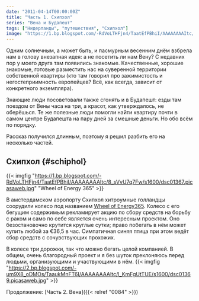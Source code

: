 ```yaml
---
date: "2011-04-14T00:00:00Z"
title: "Часть 1. Схипхол"
series: "Вена и Будапешт"
tags: ["Нидерланды", "путешествия", "Схипхол"]
image: "https://1.bp.blogspot.com/-RdVoLTHFjn4/TaatEfPBhiI/AAAAAAAAItc/8_sVvU7q7Fw/s1600/dsc01367.picasaweb.jpg"
---
```


Одним солнечным, а может быть, и пасмурным весенним днём взбрела нам в голову внезапная идея: а не посетить ли нам Вену? С недавних пор у моего друга там появились знакомые. Качественные, хорошие знакомые, готовые разместить нас на суверенной территории собственной квартиры (кто там говорил про зажимистость и негостеприимность европейцев? Всё, как всегда, зависит от конкретного экземпляра).

<!--more-->

Знающие люди посоветовали также сгонять и в Будапешт: езды там поездом от Вены часа на три, а красот, как утверждалось, не оберёшься. Те же полезные люди помогли найти квартиру почти в самом центре Будапешта на пару дней за смешные деньги. Но обо всём по порядку.

Рассказ получился длинным, поэтому я решил разбить его на несколько частей.

## Схипхол {#schiphol}

{{< imgfig "https://1.bp.blogspot.com/-RdVoLTHFjn4/TaatEfPBhiI/AAAAAAAAItc/8_sVvU7q7Fw/s1600/dsc01367.picasaweb.jpg" "Wheel of Energy 365" >}}

В амстердамском аэропорту Схипхол хитроумные голландцы соорудили колесо под названием [Wheel of Energy365](http://www.wheelofenergy.org/). Колесо с его бегущим содержимым рекламирует акцию по сбору средств на борьбу с раком и само по себе является очень интересным проектом. Оно безостановочно крутится круглые сутки; право побегать в нём может купить любой за €36,5 в час. Симпатичная синяя птица при этом ведёт сбор средств с сочувствующих прохожих.

В колесе три дорожки, так что можно бегать целой компанией. В общем, очень благородный проект и я без шуток преклоняюсь перед людьми, организующими и участвующими в нём.
{{< imgfig "https://2.bp.blogspot.com/-um9X8_oDMOs/TaaukMnFT6I/AAAAAAAAItc/l_KmFgUtTUE/s1600/dsc01369.picasaweb.jpg" >}}

Продолжение: [Часть 2. Вена]({{< relref "0084" >}})
